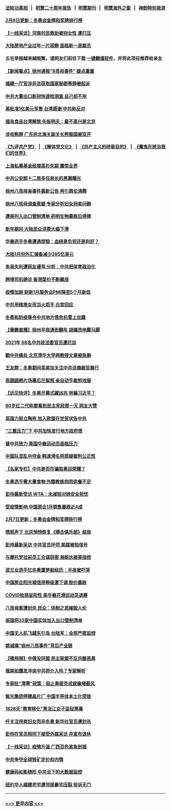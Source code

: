 #### [法轮功真相](https://github.com/gfw-breaker/truth/blob/master/README.md?t=0) &nbsp;&nbsp;|&nbsp;&nbsp; [明慧二十周年报告](https://github.com/gfw-breaker/mh-reports/blob/master/README.md?t=0) &nbsp;&nbsp;|&nbsp;&nbsp;[明慧期刊](https://github.com/gfw-breaker/mh-qikan) &nbsp;&nbsp;|&nbsp;&nbsp; [明慧海外之窗](https://github.com/gfw-breaker/mh-news/blob/master/README.md?t=0) &nbsp;&nbsp;|&nbsp;&nbsp; [神韵特别报道](https://github.com/gfw-breaker/mh-news/blob/master/shenyun.md?t=0)
#### [2月8日更新：冬奥会金牌和奖牌排行榜](../pages/nsc413/n13563137.md?t=02090001) 
#### [【一线采访】河南村民救助被拐女性 遭打压](../pages/nsc413/n13563256.md?t=02090001) 
#### [大陆房地产业过年一片寂静 面临新一波裁员](../pages/nsc413/n13563046.md?t=02090001) 
#### 五毛举报越来越频繁，请网友们前往下载 [一键翻墙软件](https://github.com/gfw-breaker/ssr-accounts)，并将此项目推荐给亲友
#### [【新闻看点】徐州通报“8孩母事件” 疑点重重](../pages/nsc413/n13561277.md?t=02090001) 
#### [福建一厅官涉非法获取国家秘密等罪被起诉](../pages/nsc413/n13562946.md?t=02090001) 
#### [中共大量出口新冠快速检测盒 自己却不用](../pages/nsc413/n13562804.md?t=02090001) 
#### [美批准1亿美元军售 台湾感谢 中共称反对](../pages/nsc413/n13562933.md?t=02090001) 
#### [福岛食品台湾解禁 矢板明夫：最不高兴是北京](../pages/nsc413/n13562725.md?t=02090001) 
#### [涉收贿罪 广东拱北海关副关长熊振国被双开](../pages/nsc413/n13562885.md?t=02090001) 
#### [《九评共产党》](https://github.com/begood0513/9ping.md/blob/master/README.md) &nbsp;|&nbsp; [《解体党文化》](../../../../jtdwh.md/blob/master/README.md)  &nbsp;|&nbsp; [《共产主义的终极目的》](../../../../gczydzjmd.md/blob/master/README.md) &nbsp;|&nbsp; [《魔鬼在统治我们的世界》](../../../../mgztzwmdsj.md/blob/master/README.md) 
#### [上海私募基金经理高杉失踪 震惊业界](../pages/nsc413/n13562774.md?t=02090001) 
#### [中共公安部十二局多任局长的黑幕曝光](../pages/nsc413/n13562630.md?t=02090001) 
#### [徐州八孩母亲事件最新公告 再引舆论沸腾](../pages/nsc413/n13562501.md?t=02090001) 
#### [徐州八孩母调查惹疑 专家分析妇女拐卖问题](../pages/nsc413/n13562102.md?t=02090001) 
#### [遭美列入出口管制清单 药明生物暴跌后停牌](../pages/nsc413/n13562604.md?t=02090001) 
#### [新年期间 大陆民众消费大幅下滑](../pages/nsc413/n13562524.md?t=02090001) 
#### [华裔选手冬奥遭遇烦恼：血统是负担还是利好？](../pages/nsc413/n13562184.md?t=02090001) 
#### [大陆1月份外汇储备减少285亿美元](../pages/nsc413/n13562497.md?t=02090001) 
#### [朱易失利遭网友谩骂 分析：中共把体育政治化](../pages/nsc413/n13562199.md?t=02090001) 
#### [跨境司机确诊 香港菜价不断飙涨](../pages/nsc413/n13562096.md?t=02090001) 
#### [疫情加剧 财新1月服务业PMI降至5个月新低](../pages/nsc413/n13561797.md?t=02090001) 
#### [中共用维族女孩当火炬手 白宫回应](../pages/nsc413/n13561822.md?t=02090001) 
#### [冬奥和防疫等令中共地方债危机雪上加霜](../pages/nsc413/n13561527.md?t=02090001) 
#### [【秦鹏直播】徐州半夜通告翻车 胡编洗地露马脚](../pages/nsc413/n13561672.md?t=02090001) 
#### [2021年 68名中共政法委官员遭厄运](../pages/nsc413/n13560724.md?t=02090001) 
#### [戳中共痛处 北京清华大学两教授文章被急删](../pages/nsc413/n13561873.md?t=02090001) 
#### [王友群：冬奥期间英美加关注中共活摘器官暴行](../pages/nsc413/n13561171.md?t=02090001) 
#### [高圆圆晒片场幕后花絮照 亲自动手裁剪戏服](../pages/nsc413/n13561246.md?t=02090001) 
#### [【远见快评】冬奥开幕式藏凶兆 哄骗习近平？](../pages/nsc413/n13561597.md?t=02090001) 
#### [80岁红二代称要看到民主宪政那一天 网友大赞](../pages/nsc413/n13561565.md?t=02090001) 
#### [英国力挺立陶宛 加入欧盟在世贸状告中共](../pages/nsc413/n13561493.md?t=02090001) 
#### [“三重压力”下 中共加快发行地方政府债](../pages/nsc413/n13561529.md?t=02090001) 
#### [替中共效力 美国华裔运动员面临压力](../pages/nsc413/n13561194.md?t=02090001) 
#### [中国队混乱中夺金 韩速滑名将质疑裁判公正性](../pages/nsc413/n13561259.md?t=02090001) 
#### [【名家专栏】中共是否在骗取奥运荣耀？](../pages/nsc413/n13560743.md?t=02090001) 
#### [冬奥选手需大量食物 外籍教练抱怨供餐不足](../pages/nsc413/n13561348.md?t=02090001) 
#### [彭帅最新受访 WTA：未减轻对她安全担忧](../pages/nsc413/n13561444.md?t=02090001) 
#### [受疫情影响 中国房企1月销售暴跌近4成](../pages/nsc413/n13561349.md?t=02090001) 
#### [2月7日更新：冬奥会金牌和奖牌排行榜](../pages/nsc413/n13561384.md?t=02090001) 
#### [愤怒声下 北京悄悄恢复《搏击俱乐部》结局](../pages/nsc413/n13561356.md?t=02090001) 
#### [彭帅最新采访 中共官员环伺 美媒被掐信号](../pages/nsc413/n13561368.md?t=02090001) 
#### [与摩托罗拉前员工合谋窃密 海能达被美指控](../pages/nsc413/n13561333.md?t=02090001) 
#### [波兰女选手忆冬奥噩梦般经历：半夜被吓哭](../pages/nsc413/n13560664.md?t=02090001) 
#### [中国房企阳光城信用等级遭下调 股价暴跌](../pages/nsc413/n13561221.md?t=02090001) 
#### [COVID检测呈阳性 美华裔花滑运动员退赛](../pages/nsc413/n13561008.md?t=02090001) 
#### [八孩母案遭封杀 民众：体制之恶摧毁人伦](../pages/nsc413/n13560692.md?t=02090001) 
#### [美国将33家中国实体加入出口管制清单](../pages/nsc413/n13561089.md?t=02090001) 
#### [中国无人机飞越东引岛 台陆军：全程严密监控](../pages/nsc413/n13561028.md?t=02090001) 
#### [姚诚揭“徐州八孩事件”背后产业链](../pages/nsc413/n13559953.md?t=02090001) 
#### [【微视频】中俄没同盟 民主联盟不反共酿恶果](../pages/nsc413/n13560877.md?t=02090001) 
#### [俄美如爆发冲突中共将介入吗？专家解析](../pages/nsc413/n13560747.md?t=02090001) 
#### [专家批“清零”政策：阻止奥密克戎就像堵截风](../pages/nsc413/n13561036.md?t=02090001) 
#### [紫光集团停建晶片厂 中国半导体本土化受挫](../pages/nsc413/n13560500.md?t=02090001) 
#### [1828天“教育转化”黑龙江女子监狱黑幕](../pages/nsc413/n13536804.md?t=02090001) 
#### [吁关注拐卖妇女而非冬奥 新华社官员遭封杀](../pages/nsc413/n13560730.md?t=02090001) 
#### [彭帅在官员陪同下接受外媒采访 并宣布退休](../pages/nsc413/n13559733.md?t=02090001) 
#### [【一线采访】疫情升温 广西百色紧急封城](../pages/nsc413/n13560185.md?t=02090001) 
#### [中共争夺全球铁矿定价权内情](../pages/nsc413/n13561046.md?t=02090001) 
#### [健康码如影随形 中共治下的大数据监控](../pages/nsc413/n13561006.md?t=02090001) 
#### [纽约华人福建老宅遭邻居豪宅压裂 投诉无门](../pages/nsc413/n13559986.md?t=02090001) 

----
#### [ >>> 更早内容 <<< ](../indexes/nsc413-earlier.md)

